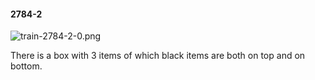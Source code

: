 #### 2784-2
![train-2784-2-0.png](https://github.com/lil-lab/nlvr/raw/master/nlvr/train/images/22/train-2784-2-0.png "train-2784-2-0.png")

There is a box with 3 items of which black items are both on top and on bottom.